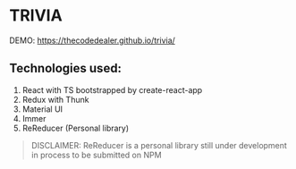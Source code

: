 # TRIVIA
DEMO: https://thecodedealer.github.io/trivia/

## Technologies used:

1. React with TS bootstrapped by create-react-app
2. Redux with Thunk
3. Material UI
4. Immer 
5. ReReducer (Personal library)

> DISCLAIMER: ReReducer is a personal library still under development in process to be submitted on NPM
    

